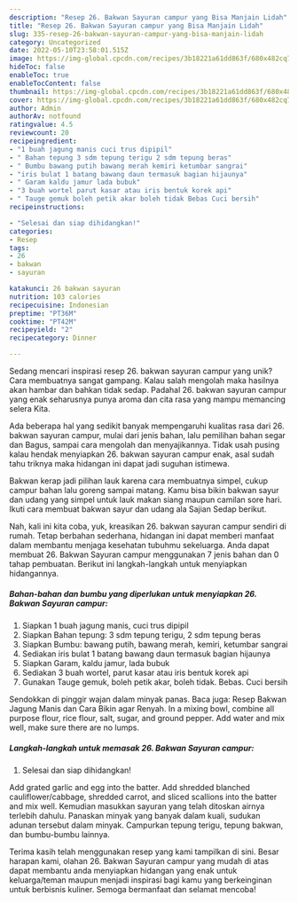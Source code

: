```yaml
---
description: "Resep 26. Bakwan Sayuran campur yang Bisa Manjain Lidah"
title: "Resep 26. Bakwan Sayuran campur yang Bisa Manjain Lidah"
slug: 335-resep-26-bakwan-sayuran-campur-yang-bisa-manjain-lidah
category: Uncategorized
date: 2022-05-10T23:58:01.515Z
image: https://img-global.cpcdn.com/recipes/3b18221a61dd863f/680x482cq70/26-bakwan-sayuran-campur-foto-resep-utama.jpg
hideToc: false
enableToc: true
enableTocContent: false
thumbnail: https://img-global.cpcdn.com/recipes/3b18221a61dd863f/680x482cq70/26-bakwan-sayuran-campur-foto-resep-utama.jpg
cover: https://img-global.cpcdn.com/recipes/3b18221a61dd863f/680x482cq70/26-bakwan-sayuran-campur-foto-resep-utama.jpg
author: Admin
authorAv: notfound
ratingvalue: 4.5
reviewcount: 20
recipeingredient:
- "1 buah jagung manis cuci trus dipipil"
- " Bahan tepung 3 sdm tepung terigu 2 sdm tepung beras"
- " Bumbu bawang putih bawang merah kemiri ketumbar sangrai"
- "iris bulat 1 batang bawang daun termasuk bagian hijaunya"
- " Garam kaldu jamur lada bubuk"
- "3 buah wortel parut kasar atau iris bentuk korek api"
- " Tauge gemuk boleh petik akar boleh tidak Bebas Cuci bersih"
recipeinstructions:

- "Selesai dan siap dihidangkan!"
categories:
- Resep
tags:
- 26
- bakwan
- sayuran

katakunci: 26 bakwan sayuran 
nutrition: 103 calories
recipecuisine: Indonesian
preptime: "PT36M"
cooktime: "PT42M"
recipeyield: "2"
recipecategory: Dinner

---
```





Sedang mencari inspirasi resep 26. bakwan sayuran campur yang unik? Cara membuatnya sangat gampang. Kalau salah mengolah maka hasilnya akan hambar dan bahkan tidak sedap. Padahal 26. bakwan sayuran campur yang enak seharusnya punya aroma dan cita rasa yang mampu memancing selera Kita.





Ada beberapa hal yang sedikit banyak mempengaruhi kualitas rasa dari 26. bakwan sayuran campur, mulai dari jenis bahan, lalu pemilihan bahan segar dan Bagus, sampai cara mengolah dan menyajikannya. Tidak usah pusing kalau hendak menyiapkan 26. bakwan sayuran campur enak,      asal sudah tahu triknya maka hidangan ini dapat jadi suguhan istimewa.














Bakwan kerap jadi pilihan lauk karena cara membuatnya simpel, cukup campur bahan lalu goreng sampai matang. Kamu bisa bikin bakwan sayur dan udang yang simpel untuk lauk makan siang maupun camilan sore hari. Ikuti cara membuat bakwan sayur dan udang ala Sajian Sedap berikut.






Nah, kali ini kita coba, yuk, kreasikan 26. bakwan sayuran campur sendiri di rumah. Tetap berbahan sederhana, hidangan ini dapat memberi manfaat dalam membantu menjaga kesehatan tubuhmu sekeluarga. Anda dapat membuat 26. Bakwan Sayuran campur menggunakan 7 jenis bahan dan 0 tahap pembuatan. Berikut ini langkah-langkah untuk menyiapkan hidangannya.

<!--inarticleads1-->

##### Bahan-bahan dan bumbu yang diperlukan untuk menyiapkan 26. Bakwan Sayuran campur:

1. Siapkan 1 buah jagung manis, cuci trus dipipil
1. Siapkan  Bahan tepung: 3 sdm tepung terigu, 2 sdm tepung beras
1. Siapkan  Bumbu: bawang putih, bawang merah, kemiri, ketumbar sangrai
1. Sediakan iris bulat 1 batang bawang daun termasuk bagian hijaunya
1. Siapkan  Garam, kaldu jamur, lada bubuk
1. Sediakan 3 buah wortel, parut kasar atau iris bentuk korek api
1. Gunakan  Tauge gemuk, boleh petik akar, boleh tidak. Bebas. Cuci bersih


Sendokkan di pinggir wajan dalam minyak panas. Baca juga: Resep Bakwan Jagung Manis dan Cara Bikin agar Renyah. In a mixing bowl, combine all purpose flour, rice flour, salt, sugar, and ground pepper. Add water and mix well, make sure there are no lumps. 

<!--inarticleads2-->

##### Langkah-langkah untuk memasak 26. Bakwan Sayuran campur:


1. Selesai dan siap dihidangkan!

Add grated garlic and egg into the batter. Add shredded blanched cauliflower/cabbage, shredded carrot, and sliced scallions into the batter and mix well. Kemudian masukkan sayuran yang telah ditoskan airnya terlebih dahulu. Panaskan minyak yang banyak dalam kuali, sudukan adunan tersebut dalam minyak. Campurkan tepung terigu, tepung bakwan, dan bumbu-bumbu lainnya. 

Terima kasih telah menggunakan resep yang kami tampilkan di sini. Besar harapan kami, olahan 26. Bakwan Sayuran campur yang mudah di atas dapat membantu anda menyiapkan hidangan yang enak untuk keluarga/teman maupun menjadi inspirasi bagi kamu yang berkeinginan untuk berbisnis kuliner. Semoga bermanfaat dan selamat mencoba!
